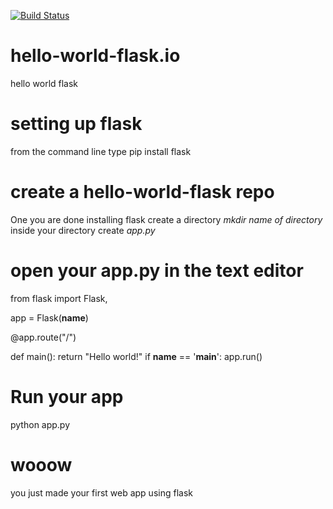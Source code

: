 [![Build Status](https://travis-ci.org/Simbadeveloper/hello-world-flask.io.svg?branch=master)](https://travis-ci.org/Simbadeveloper/hello-world-flask.io)
# hello-world-flask.io
hello world flask



# setting up flask
 from the command line type pip install flask
 
 # create a hello-world-flask repo
 One you are done installing flask
 create a directory *mkdir name of directory*
 inside your directory create *app.py*
 
 # open your app.py in the text editor
 from flask import Flask,

app = Flask(__name__)

@app.route("/")

def main():
	return "Hello world!"
if __name__ == '__main__':
    app.run()
    
# Run your app
python app.py

# wooow
you just made your first web app using flask

